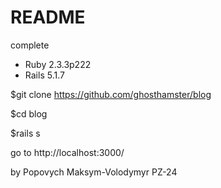 # README

complete

* Ruby 2.3.3p222
* Rails 5.1.7

$git clone https://github.com/ghosthamster/blog

$cd blog

$rails s

go to http://localhost:3000/



by Popovych Maksym-Volodymyr PZ-24
